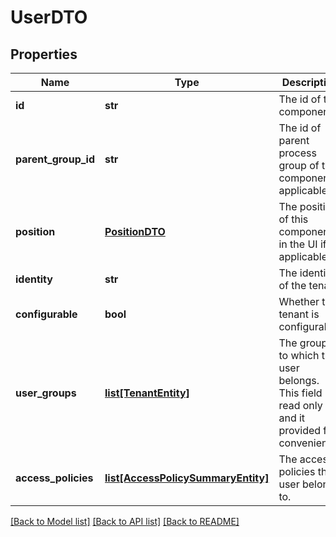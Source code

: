 # UserDTO

## Properties
Name | Type | Description | Notes
------------ | ------------- | ------------- | -------------
**id** | **str** | The id of the component. | [optional] 
**parent_group_id** | **str** | The id of parent process group of this component if applicable. | [optional] 
**position** | [**PositionDTO**](PositionDTO.md) | The position of this component in the UI if applicable. | [optional] 
**identity** | **str** | The identity of the tenant. | [optional] 
**configurable** | **bool** | Whether this tenant is configurable. | [optional] [default to False]
**user_groups** | [**list[TenantEntity]**](TenantEntity.md) | The groups to which the user belongs. This field is read only and it provided for convenience. | [optional] 
**access_policies** | [**list[AccessPolicySummaryEntity]**](AccessPolicySummaryEntity.md) | The access policies this user belongs to. | [optional] 

[[Back to Model list]](../README.md#documentation-for-models) [[Back to API list]](../README.md#documentation-for-api-endpoints) [[Back to README]](../README.md)


